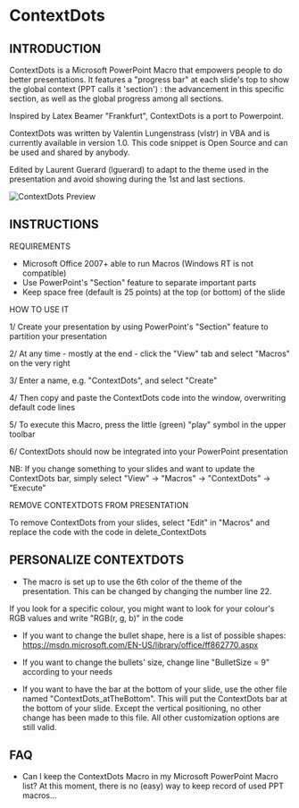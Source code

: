 # ContextDots

INTRODUCTION
-------------------------

ContextDots is a Microsoft PowerPoint Macro that empowers people
to do better presentations. It features a "progress bar" at each slide's
top to show the global context (PPT calls it 'section') : the
advancement in this specific section, as well as the global progress
among all sections.

Inspired by Latex Beamer "Frankfurt", ContextDots is a port to Powerpoint.

ContextDots was written by Valentin Lungenstrass (vlstr) in VBA and is
currently available in version 1.0. This code snippet is Open Source
and can be used and shared by anybody.

Edited by Laurent Guerard (lguerard) to adapt to the theme used in the presentation
and avoid showing during the 1st and last sections.

![ContextDots Preview](https://raw.githubusercontent.com/byvlstr/ContextDots/master/Preview/Screenshot.png)


INSTRUCTIONS
-------------------------

REQUIREMENTS
+ Microsoft Office 2007+ able to run Macros (Windows RT is not
compatible)
+ Use PowerPoint's "Section" feature to separate important parts
+ Keep space free (default is 25 points) at the top (or bottom) of the slide


HOW TO USE IT

1/ Create your presentation by using PowerPoint's "Section" feature to
partition your presentation

2/ At any time - mostly at the end - click the "View" tab and select
"Macros" on the very right

3/ Enter a name, e.g. "ContextDots", and select "Create"

4/ Then copy and paste the ContextDots code into the window,
overwriting default code lines

5/ To execute this Macro, press the little (green) "play" symbol in the
upper toolbar

6/ ContextDots should now be integrated into your PowerPoint
presentation

NB: If you change something to your slides and want to update the ContextDots bar,
simply select "View" -> "Macros" -> "ContextDots" -> "Execute"



REMOVE CONTEXTDOTS FROM PRESENTATION

To remove ContextDots from your slides, select "Edit" in "Macros" and
replace the code with the code in delete_ContextDots



PERSONALIZE CONTEXTDOTS
-------------------------

+ The macro is set up to use the 6th color of the theme of the presentation.
This can be changed by changing the number line 22.

If you look for a specific colour, you might want to look for your
colour's RGB values and write "RGB(r, g, b)" in the code



+ If you want to change the bullet shape, here is a list of possible
shapes:
https://msdn.microsoft.com/EN-US/library/office/ff862770.aspx


+ If you want to change the bullets' size, change line "BulletSize = 9"
according to your needs

+ If you want to have the bar at the bottom of your slide, use the other file named "ContextDots_atTheBottom". This will put the ContextDots bar at the bottom of your slide. Except the vertical positioning, no other change has been made to this file. All other customization options are still valid.



FAQ
-------------------------

- Can I keep the ContextDots Macro in my Microsoft PowerPoint Macro list? At this moment, there is no (easy) way to keep record of used PPT macros... 



